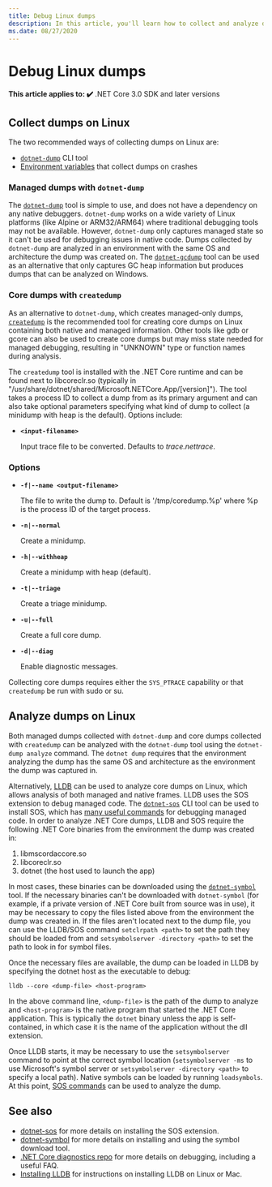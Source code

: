 ```yaml
---
title: Debug Linux dumps
description: In this article, you'll learn how to collect and analyze dumps from Linux environments.
ms.date: 08/27/2020
---
```


# Debug Linux dumps

**This article applies to: ✔️** .NET Core 3.0 SDK and later versions

## Collect dumps on Linux

The two recommended ways of collecting dumps on Linux are:

* [`dotnet-dump`](dotnet-dump.md) CLI tool
* [Environment variables](dumps.md#collecting-dumps-on-crash) that collect dumps on crashes

### Managed dumps with `dotnet-dump`

The [`dotnet-dump`](dotnet-dump.md) tool is simple to use, and does not have a dependency on any native debuggers. `dotnet-dump` works on a wide variety of Linux platforms (like Alpine or ARM32/ARM64) where traditional debugging tools may not be available. However, `dotnet-dump` only captures managed state so it can't be used for debugging issues in native code. Dumps collected by `dotnet-dump` are analyzed in an environment with the same OS and architecture the dump was created on. The [`dotnet-gcdump`](dotnet-gcdump.md) tool can be used as an alternative that only captures GC heap information but produces dumps that can be analyzed on Windows.

### Core dumps with `createdump`

As an alternative to `dotnet-dump`, which creates managed-only dumps, [`createdump`](https://github.com/dotnet/runtime/blob/main/docs/design/coreclr/botr/xplat-minidump-generation.md) is the recommended tool for creating core dumps on Linux containing both native and managed information. Other tools like gdb or gcore can also be used to create core dumps but may miss state needed for managed debugging, resulting in "UNKNOWN" type or function names during analysis.

The `createdump` tool is installed with the .NET Core runtime and can be found next to libcoreclr.so (typically in "/usr/share/dotnet/shared/Microsoft.NETCore.App/[version]"). The tool takes a process ID to collect a dump from as its primary argument and can also take optional parameters specifying what kind of dump to collect (a minidump with heap is the default). Options include:

- **`<input-filename>`**

  Input trace file to be converted. Defaults to *trace.nettrace*.

### Options

- **`-f|--name <output-filename>`**

  The file to write the dump to. Default is '/tmp/coredump.%p' where %p is the process ID of the target process.

- **`-n|--normal`**

  Create a minidump.

- **`-h|--withheap`**

  Create a minidump with heap (default).

- **`-t|--triage`**

  Create a triage minidump.

- **`-u|--full`**

  Create a full core dump.

- **`-d|--diag`**

  Enable diagnostic messages.

Collecting core dumps requires either the `SYS_PTRACE` capability or that `createdump` be run with sudo or su.

## Analyze dumps on Linux

Both managed dumps collected with `dotnet-dump` and core dumps collected with `createdump` can be analyzed with the `dotnet-dump` tool using the `dotnet-dump analyze` command. The `dotnet dump` requires that the environment analyzing the dump has the same OS and architecture as the environment the dump was captured in.

Alternatively, [LLDB](https://lldb.llvm.org/) can be used to analyze core dumps on Linux, which allows analysis of both managed and native frames. LLDB uses the SOS extension to debug managed code. The [`dotnet-sos`](dotnet-sos.md) CLI tool can be used to install SOS, which has [many useful commands](https://github.com/dotnet/diagnostics/blob/main/documentation/sos-debugging-extension.md) for debugging managed code. In order to analyze .NET Core dumps, LLDB and SOS require the following .NET Core binaries from the environment the dump was created in:

1. libmscordaccore.so
2. libcoreclr.so
3. dotnet (the host used to launch the app)

In most cases, these binaries can be downloaded using the [`dotnet-symbol`](dotnet-symbol.md) tool. If the necessary binaries can't be downloaded with `dotnet-symbol` (for example, if a private version of .NET Core built from source was in use), it may be necessary to copy the files listed above from the environment the dump was created in. If the files aren't located next to the dump file, you can use the LLDB/SOS command `setclrpath <path>` to set the path they should be loaded from and `setsymbolserver -directory <path>` to set the path to look in for symbol files.

Once the necessary files are available, the dump can be loaded in LLDB by specifying the dotnet host as the executable to debug:

```console
lldb --core <dump-file> <host-program>
```

In the above command line, `<dump-file>` is the path of the dump to analyze and `<host-program>` is the native program that started the .NET Core application. This is typically the `dotnet` binary unless the app is self-contained, in which case it is the name of the application without the dll extension.

Once LLDB starts, it may be necessary to use the `setsymbolserver` command to point at the correct symbol location (`setsymbolserver -ms` to use Microsoft's symbol server or `setsymbolserver -directory <path>` to specify a local path). Native symbols can be loaded by running `loadsymbols`. At this point, [SOS commands](https://github.com/dotnet/diagnostics/blob/main/documentation/sos-debugging-extension.md) can be used to analyze the dump.

## See also

- [dotnet-sos](dotnet-sos.md) for more details on installing the SOS extension.
- [dotnet-symbol](dotnet-symbol.md) for more details on installing and using the symbol download tool.
- [.NET Core diagnostics repo](https://github.com/dotnet/diagnostics/blob/main/documentation/) for more details on debugging, including a useful FAQ.
- [Installing LLDB](https://github.com/dotnet/diagnostics/blob/main/documentation/sos.md#getting-lldb) for instructions on installing LLDB on Linux or Mac.
